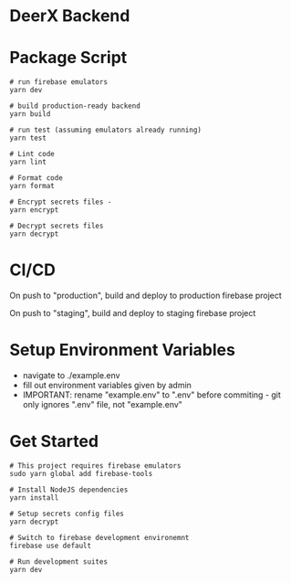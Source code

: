 # DeerX Backend

# Package Script

```
# run firebase emulators
yarn dev

# build production-ready backend
yarn build

# run test (assuming emulators already running)
yarn test

# Lint code
yarn lint

# Format code
yarn format

# Encrypt secrets files -
yarn encrypt

# Decrypt secrets files
yarn decrypt
```

# CI/CD

On push to "production", build and deploy to production firebase project

On push to "staging", build and deploy to staging firebase project

# Setup Environment Variables

- navigate to ./example.env
- fill out environment variables given by admin
- IMPORTANT: rename "example.env" to ".env" before commiting - git only ignores ".env" file, not "example.env"

# Get Started

```
# This project requires firebase emulators
sudo yarn global add firebase-tools

# Install NodeJS dependencies
yarn install

# Setup secrets config files
yarn decrypt

# Switch to firebase development environemnt
firebase use default

# Run development suites
yarn dev
```
